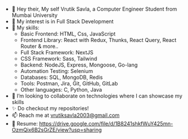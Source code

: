 - 👋 Hey their, My self Vrutik Savla, a Computer Engineer Student from Mumbai University
- 👀 My interest is in Full Stack Development
- 🌱 My skills:
  - Basic Frontend: HTML, Css, JavaScript
  - Frontend Library: React with Redux, Thunks, React Query, React Router & more..
  - Full Stack Framework: NextJS
  - CSS Framework: Sass, Tailwind
  - Backend: NodeJS, Express, Mongoose, Go-lang
  - Automation Testing: Selenium
  - Databases: SQL, MongoDB, Redis
  - Tools: Postman, Jira, Git, GitHub, GitLab
  - Other languages: C, Python, Java
- 💞 I’m looking to collaborate on technologies where I can showcase my skills
- ✨ Do checkout my repositories!
- 📫 Reach me at vrutiksavla2003@gmail.com
- 📑 Resume: https://drive.google.com/file/d/1B8241shkfWuY425mn-OzmQix6B2sGrZE/view?usp=sharing

<!--
**vrutik-savla/vrutik-savla** is a ✨ _special_ ✨ repository because its `README.md` (this file) appears on your GitHub profile.

Here are some ideas to get you started:

- 🔭 I’m currently working on ...
- 🌱 I’m currently learning ...
- 👯 I’m looking to collaborate on ...
- 🤔 I’m looking for help with ...
- 💬 Ask me about ...
- 📫 How to reach me: ...
- 😄 Pronouns: ...
- ⚡ Fun fact: ...
👋 Hi, I’m @OmGori-25
👀 I’m interested in AI-ML and Data Science
🌱 I’m currently learning SQL , Python and its libraries (Pandas , Matplotlib , Numpy) , C , Java , Tableau , Data Structures in C
💞️ I’m looking to collaborate on projects related to SQL and Python
📫 How to reach me -> om.gori16196@gmail.com
-->
